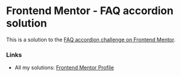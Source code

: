 # Frontend Mentor - FAQ accordion solution

This is a solution to the [FAQ accordion challenge on Frontend Mentor](https://www.frontendmentor.io/challenges/faq-accordion-wyfFdeBwBz).

### Links

- All my solutions: [Frontend Mentor Profile](https://www.frontendmentor.io/profile/mftaskin)